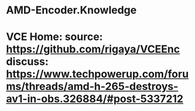 # AMD-Encoder.Knowledge
# VCE Home: source: https://github.com/rigaya/VCEEnc discuss: https://www.techpowerup.com/forums/threads/amd-h-265-destroys-av1-in-obs.326884/#post-5337212
